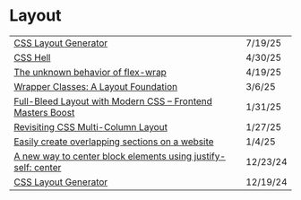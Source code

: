 # Layout

|                                                                                                                                                                     |          |
| ------------------------------------------------------------------------------------------------------------------------------------------------------------------- | -------- |
| [CSS Layout Generator](https://layout.bradwoods.io/)                                                                                                                | 7/19/25  |
| [CSS Hell](https://csshell.com/?ref=dailydev)                                                                                                                       | 4/30/25  |
| [The unknown behavior of flex-wrap](https://app.daily.dev/posts/the-unknown-behavior-of-flex-wrap-seyygf9gn)                                                        | 4/19/25  |
| [Wrapper Classes: A Layout Foundation](https://app.daily.dev/posts/wrapper-classes-a-layout-foundation-peeloog33)                                                   | 3/6/25   |
| [Full-Bleed Layout with Modern CSS – Frontend Masters Boost](https://frontendmasters.com/blog/full-bleed-layout-with-modern-css/?ref=dailydev)                      | 1/31/25  |
| [Revisiting CSS Multi-Column Layout](https://app.daily.dev/posts/revisiting-css-multi-column-layout-gob7gwhf5)                                                      | 1/27/25  |
| [Easily create overlapping sections on a website](https://app.daily.dev/posts/easily-create-overlapping-sections-on-a-website-bvftchhwn)                            | 1/4/25   |
| [A new way to center block elements using justify-self: center](https://app.daily.dev/posts/a-new-way-to-center-block-elements-using-justify-self-center-hmsghrb9s) | 12/23/24 |
| [CSS Layout Generator](https://app.daily.dev/posts/css-layout-generator-y1exp0uus)                                                                                  | 12/19/24 |

